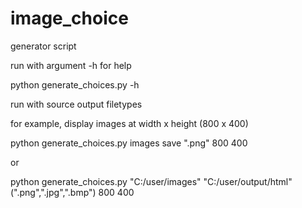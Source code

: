 # image_choice
generator script 


run with argument -h for help

python generate_choices.py -h

run with source output filetypes

for example, display images at width x height (800 x 400)

python generate_choices.py images save ".png" 800 400

or

python generate_choices.py "C:/user/images" "C:/user/output/html" (".png",".jpg",".bmp") 800 400
